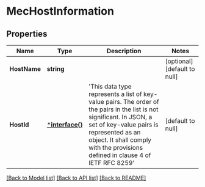 # MecHostInformation

## Properties
Name | Type | Description | Notes
------------ | ------------- | ------------- | -------------
**HostName** | **string** |  | [optional] [default to null]
**HostId** | [***interface{}**](interface{}.md) | &#39;This data type represents a list of key-value pairs. The order of the pairs in the list is not significant. In JSON, a set of key-value pairs is represented as an object. It shall comply with the provisions defined in clause 4 of IETF RFC 8259&#39; | [default to null]

[[Back to Model list]](../README.md#documentation-for-models) [[Back to API list]](../README.md#documentation-for-api-endpoints) [[Back to README]](../README.md)


